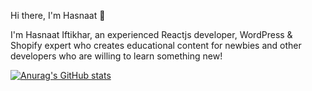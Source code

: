 Hi there, I'm Hasnaat 👋

I'm Hasnaat Iftikhar, an experienced Reactjs developer, WordPress & Shopify expert who creates educational content for newbies and other developers who are willing to learn something new!

[![Anurag's GitHub stats](https://github-readme-stats.vercel.app/api?username=Hasnaat-iftikhar)](https://github.com/anuraghazra/github-readme-stats)

